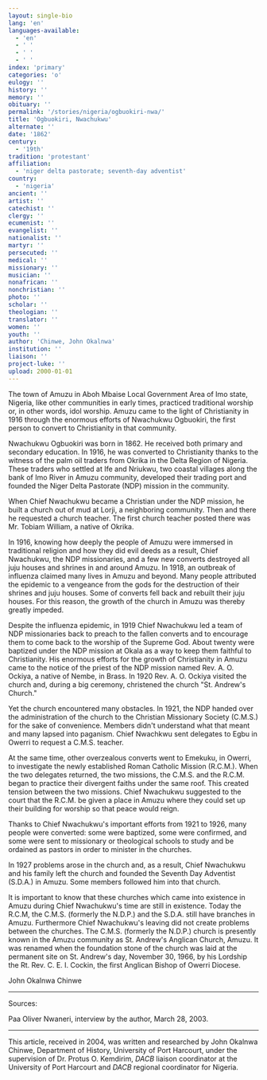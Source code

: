 ```yaml
---
layout: single-bio
lang: 'en'
languages-available:
  - 'en'
  - ' '
  - ' '
  - ' '
index: 'primary'
categories: 'o'
eulogy: ''
history: ''
memory: ''
obituary: ''
permalink: '/stories/nigeria/ogbuokiri-nwa/'
title: 'Ogbuokiri, Nwachukwu'
alternate: ''
date: '1862'
century:
  - '19th'
tradition: 'protestant'
affiliation:
  - 'niger delta pastorate; seventh-day adventist'
country:
  - 'nigeria'
ancient: ''
artist: ''
catechist: ''
clergy: ''
ecumenist: ''
evangelist: ''
nationalist: ''
martyr: ''
persecuted: ''
medical: ''
missionary: ''
musician: ''
nonafrican: ''
nonchristian: ''
photo: ''
scholar: ''
theologian: ''
translator: ''
women: ''
youth: ''
author: 'Chinwe, John Okalnwa'
institution: ''
liaison: ''
project-luke: ''
upload: 2000-01-01
---
```



The town of Amuzu in Aboh Mbaise Local Government Area of Imo state, Nigeria, like other communities in early times, practiced traditional worship or, in other words, idol worship. Amuzu came to the light of Christianity in 1916 through the enormous efforts of Nwachukwu Ogbuokiri, the first person to convert to Christianity in that community.

Nwachukwu Ogbuokiri was born in 1862. He received both primary and secondary education.  In 1916, he was converted to Christianity thanks to the witness of the palm oil traders from Okrika in the Delta Region of Nigeria. These traders who settled at Ife and Nriukwu, two coastal villages along the bank of Imo River in Amuzu community, developed their trading port and founded the Niger Delta Pastorate (NDP) mission in the community.

When Chief Nwachukwu became a Christian under the NDP mission, he built a church out of mud at Lorji, a neighboring community. Then and there he requested a church teacher. The first church teacher posted there was Mr. Tobiam William, a native of Okrika.

In 1916, knowing how deeply the people of Amuzu were immersed in traditional religion and how they did evil deeds as a result, Chief Nwachukwu, the NDP missionaries, and a few new converts destroyed all juju houses and shrines in and around Amuzu.  In 1918, an outbreak of influenza claimed many lives in Amuzu and beyond. Many people attributed the epidemic to a vengeance from the gods for the destruction of their shrines and juju houses. Some of converts fell back and rebuilt their juju houses. For this reason, the growth of the church in Amuzu was thereby greatly impeded.

Despite the influenza epidemic, in 1919 Chief Nwachukwu led a team of NDP missionaries  back to preach to the fallen converts and to encourage them to come back to the worship of the Supreme God.  About twenty were baptized under the NDP mission at Okala as a way to keep them faithful to Christianity. His enormous efforts for the growth of Christianity in Amuzu came to the notice of the priest of the NDP mission named Rev. A. O. Ockiya, a native of Nembe, in Brass. In 1920 Rev. A. O. Ockiya visited the church and, during a big ceremony, christened the church "St. Andrew's Church."

Yet the church encountered many obstacles. In 1921, the NDP handed over the administration of the church to the Christian Missionary Society (C.M.S.) for the sake of convenience. Members didn't understand what that meant and many lapsed into paganism. Chief Nwachkwu sent delegates to Egbu in Owerri to request a C.M.S. teacher.

At the same time, other overzealous converts went to Emekuku, in Owerri, to investigate the newly established Roman Catholic Mission (R.C.M.).  When the two delegates returned, the two missions, the C.M.S. and the R.C.M. began to practice their divergent faiths under the same roof. This created tension between the two missions.  Chief Nwachukwu suggested to the court that the R.C.M.  be given a place in Amuzu where they could set up their building for worship so that peace would reign.

Thanks to Chief Nwachukwu's important efforts from 1921 to 1926, many people were converted: some were baptized, some were confirmed, and some were sent to missionary or theological schools to study and be ordained as pastors in order to minister in the churches.

In 1927 problems arose in the church and, as a result, Chief Nwachukwu and his family left the church and founded the Seventh Day Adventist (S.D.A.) in Amuzu.  Some members followed him into that church.

It is important to know that these churches which came into existence in Amuzu during Chief Nwachukwu's time are still in existence.  Today the R.C.M, the C.M.S. (formerly the N.D.P.) and the S.D.A. still have branches in Amuzu. Furthermore Chief Nwachukwu's leaving did not create problems between the churches. The C.M.S. (formerly the N.D.P.) church is presently known in the Amuzu community as St. Andrew's Anglican Church, Amuzu. It was renamed when the foundation stone of the church was laid at the permanent site on St. Andrew's day, November 30, 1966, by his Lordship the Rt. Rev. C. E. I. Cockin, the first Anglican Bishop of Owerri Diocese.

John Okalnwa Chinwe

---

Sources:

Paa Oliver Nwaneri, interview by the author, March 28, 2003.

---

This article, received in 2004, was written and researched by John Okalnwa Chinwe, Department of History, University of Port Harcourt, under the supervision of Dr. Protus O. Kemdirim, *DACB* liaison coordinator at the University of Port Harcourt and *DACB* regional coordinator for Nigeria.